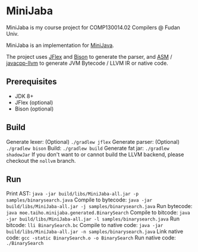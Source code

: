 MiniJaba
========
MiniJaba is my course project for COMP130014.02 Compilers @ Fudan Univ.

MiniJaba is an implementation for [MiniJava](http://www.cambridge.org/us/features/052182060X/).

The project uses [JFlex](http://jflex.de/) and [Bison](https://www.gnu.org/software/bison/) to generate the parser,
and [ASM](http://asm.ow2.org/) / [javacpp-llvm](https://github.com/bytedeco/javacpp-presets/tree/master/llvm) to
generate JVM Bytecode / LLVM IR or native code.

Prerequisites
-------------
* JDK 8+
* JFlex (optional)
* Bison (optional)

Build
-----
Generate lexer: (Optional)
`./gradlew jflex`
Generate parser: (Optional)
`./gradlew bison`
Build:
`./gradlew build`
Generate fat jar:
`./gradlew shadowJar`
If you don't want to or cannot build the LLVM backend, please checkout the `nollvm` branch.

Run
---
Print AST:
`java -jar build/libs/MiniJaba-all.jar -p samples/binarysearch.java`
Compile to bytecode:
`java -jar build/libs/MiniJaba-all.jar -j samples/binarysearch.java`
Run bytecode:
`java moe.taiho.minijaba.generated.BinarySearch`
Compile to bitcode:
`java -jar build/libs/MiniJaba-all.jar -l samples/binarysearch.java`
Run bitcode:
`lli BinarySearch.bc`
Compile to native code:
`java -jar build/libs/MiniJaba-all.jar -n samples/binarysearch.java`
Link native code:
`gcc -static BinarySearch.o -o BinarySearch`
Run native code:
`./BinarySearch`

